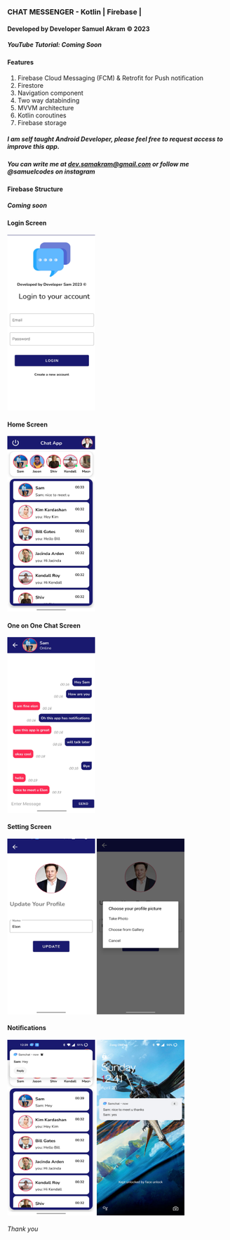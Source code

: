 ###    CHAT MESSENGER - Kotlin | Firebase |
####   Developed by Developer Samuel Akram © 2023

##### YouTube Tutorial: Coming Soon

#### Features 
1. Firebase Cloud Messaging (FCM) & Retrofit for Push notification
2. Firestore 
3. Navigation component 
4. Two way databinding
5. MVVM architecture 
6. Kotlin coroutines 
7. Firebase storage

##### I am self taught Android Developer, please feel free to request access to improve this app. 
##### You can write me at dev.samakram@gmail.com or follow me @samuelcodes on instagram

#### Firebase Structure

##### Coming soon

#### Login Screen

<div>
  <img src="images/1.jpg" width="200" height="400">
</div>


#### Home Screen

<div>
  <img src="images/2.jpg" width="200" height="400">
</div>


#### One on One Chat Screen

<div>
  <img src="images/3.jpg" width="200" height="400">
</div>


#### Setting Screen

<div>
  <img src="images/6.jpg" width="200" height="400">
  <img src="images/7.jpg" width="200" height="400">
</div>


#### Notifications

<div>
  <img src="images/4.jpg" width="200" height="400">
  <img src="images/5.jpg" width="200" height="400">
</div>


###### Thank you